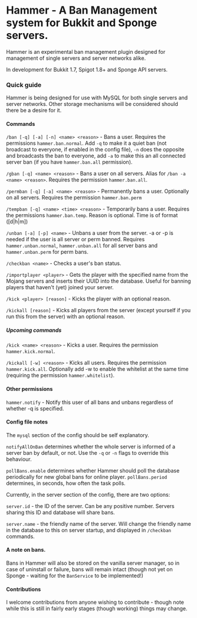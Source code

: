Hammer - A Ban Management system for Bukkit and Sponge servers.
===============

Hammer is an experimental ban management plugin designed for management of single servers and server networks alike.

In development for Bukkit 1.7, Spigot 1.8+ and Sponge API servers.

### Quick guide

Hammer is being designed for use with MySQL for both single servers and server networks. Other storage mechanisms will be considered should there be a desire for it.

#### Commands

`/ban [-q] [-a] [-n] <name> <reason>` - Bans a user. Requires the permissions `hammer.ban.normal`. Add `-q` to make it a quiet ban (not broadcast to everyone, if enabled in the config file), `-n` does the opposite and broadcasts the ban to everyone, add `-a` to make this an all connected server ban (if you have `hammer.ban.all` permission).

`/gban [-q] <name> <reason>` - Bans a user on all servers. Alias for `/ban -a <name> <reason>`. Requires the permission `hammer.ban.all`.

`/permban [-q] [-a] <name> <reason>` - Permanently bans a user. Optionally on all servers. Requires the permission `hammer.ban.perm`

`/tempban [-q] <name> <time> <reason>` - Temporarily bans a user. Requires the permissions `hammer.ban.temp`. Reason is optional. Time is of format (<number>[d|h|m])

`/unban [-a] [-p] <name>` - Unbans a user from the server. -a or -p is needed if the user is all server or perm banned. Requires `hammer.unban.normal`, `hammer.unban.all` for all server bans and `hammer.unban.perm` for perm bans.

`/checkban <name>` - Checks a user's ban status.

`/importplayer <player>` - Gets the player with the specified name from the Mojang servers and inserts their UUID into the database. Useful for banning players that haven't (yet) joined your server.

`/kick <player> [reason]` - Kicks the player with an optional reason.

`/kickall [reason]` - Kicks all players from the server (except yourself if you run this from the server) with an optional reason.

##### Upcoming commands

`/kick <name> <reason>` - Kicks a user. Requires the permission `hammer.kick.normal`.

`/kickall [-w] <reason>` - Kicks all users. Requires the permission `hammer.kick.all`. Optionally add -w to enable the whitelist at the same time (requiring the permission `hammer.whitelist`).

#### Other permissions

`hammer.notify` - Notify this user of all bans and unbans regardless of whether -q is specified.

#### Config file notes

The `mysql` section of the config should be self explanatory.

`notifyAllOnBan` determines whether the whole server is informed of a server ban by default, or not. Use the `-q` or `-n` flags to override this behaviour.

`pollBans.enable` determines whether Hammer should poll the database periodically for new global bans for online player.
`pollBans.period` determines, in seconds, how often the task polls.

Currently, in the server section of the config, there are two options:

`server.id` - the ID of the server. Can be any positive number. Servers sharing this ID and database will share bans.

`server.name` - the friendly name of the server. Will change the friendly name in the database to this on server startup, and displayed in `/checkban` commands.

#### A note on bans.

Bans in Hammer will also be stored on the vanilla server manager, so in case of uninstall or failure, bans will remain intact (though not yet on Sponge - waiting for the `BanService` to be implemented!)

#### Contributions

I welcome contributions from anyone wishing to contribute - though note while this is still in fairly early stages (though working) things may change.
